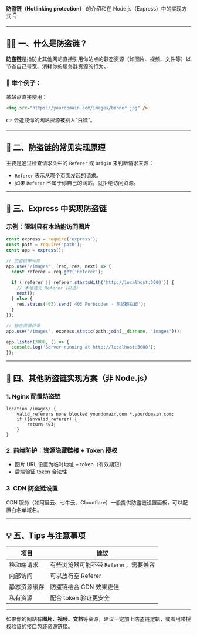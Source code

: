 **防盗链（Hotlinking protection）** 的介绍和在 Node.js（Express）中的实现方式 👇

---

## 🕵️‍♂️ 一、什么是防盗链？

**防盗链**是指防止其他网站直接引用你站点的静态资源（如图片、视频、文件等）以节省自己带宽、消耗你的服务器资源的行为。

### 🔗 举个例子：
某站点直接使用：
```html
<img src="https://yourdomain.com/images/banner.jpg" />
```
👉 会造成你的网站资源被别人“白嫖”。

---

## 🔐 二、防盗链的常见实现原理

主要是通过检查请求头中的 `Referer` 或 `Origin` 来判断请求来源：

- `Referer` 表示从哪个页面发起的请求。
- 如果 `Referer` 不属于你自己的网站，就拒绝访问资源。

---

## 🚧 三、Express 中实现防盗链

### 示例：限制只有本站能访问图片

```js
const express = require('express');
const path = require('path');
const app = express();

// 防盗链中间件
app.use('/images', (req, res, next) => {
  const referer = req.get('Referer');

  if (!referer || referer.startsWith('http://localhost:3000')) {
    // 本地或无 Referer（可选）
    next();
  } else {
    res.status(403).send('403 Forbidden - 防盗链拦截');
  }
});

// 静态资源目录
app.use('/images', express.static(path.join(__dirname, 'images')));

app.listen(3000, () => {
  console.log('Server running at http://localhost:3000');
});
```

---

## 📂 四、其他防盗链实现方案（非 Node.js）

### 1. **Nginx 配置防盗链**
```nginx
location /images/ {
    valid_referers none blocked yourdomain.com *.yourdomain.com;
    if ($invalid_referer) {
        return 403;
    }
}
```

### 2. **前端防护：资源隐藏链接 + Token 授权**
- 图片 URL 设置为临时地址 + token（有效期短）
- 后端验证 token 合法性

### 3. **CDN 防盗链设置**
CDN 服务（如阿里云、七牛云、Cloudflare）一般提供防盗链设置面板，可以配置白名单域名。

---

## 💡 五、Tips 与注意事项

| 项目         | 建议                         |
|--------------|------------------------------|
| 移动端请求   | 有些浏览器可能不带 `Referer`，需要兼容 |
| 内部访问     | 可以放行空 Referer            |
| 静态资源缓存 | 防盗链结合 CDN 效果更佳       |
| 私有资源     | 配合 token 验证更安全         |

---

如果你的网站有**图片、视频、文档**等资源，建议一定加上防盗链逻辑，或者用带授权验证的接口包装资源链接。